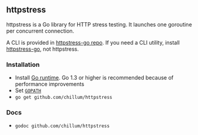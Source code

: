 ## httpstress
httpstress is a Go library for HTTP stress testing.
It launches one goroutine per concurrent connection.

A CLI is provided in [httpstress-go repo](https://github.com/chillum/httpstress-go.git).
If you need a CLI utility, install [httpstress-go](https://github.com/chillum/httpstress-go.git),
not httpstress.

### Installation
* Install [Go runtime](http://golang.org/doc/install).
  Go 1.3 or higher is recommended because of performance improvements
* Set [`GOPATH`](http://golang.org/doc/code.html#GOPATH)
* `go get github.com/chillum/httpstress`

### Docs
* `godoc github.com/chillum/httpstress`
